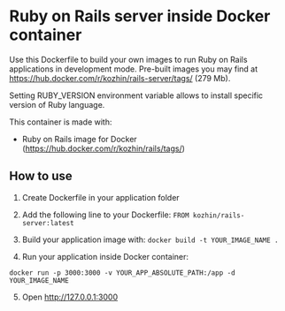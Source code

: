 # Ruby on Rails server inside Docker container

Use this Dockerfile to build your own images to run Ruby on Rails applications in development mode. Pre-built images you may find at <https://hub.docker.com/r/kozhin/rails-server/tags/> (279 Mb).

Setting RUBY_VERSION environment variable allows to install specific version of Ruby language.

This container is made with:

- Ruby on Rails image for Docker (<https://hub.docker.com/r/kozhin/rails/tags/>)

## How to use

1. Create Dockerfile in your application folder

2. Add the following line to your Dockerfile: `FROM kozhin/rails-server:latest`

3. Build your application image with: `docker build -t YOUR_IMAGE_NAME .`

4. Run your application inside Docker container:

`docker run -p 3000:3000 -v YOUR_APP_ABSOLUTE_PATH:/app -d YOUR_IMAGE_NAME`

5. Open <http://127.0.0.1:3000>

